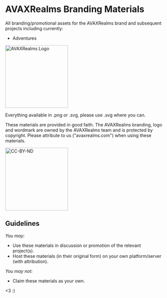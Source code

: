# AVAXRealms Branding Materials
All branding/promotional assets for the AVAXRealms brand and subsequent projects including currently:
- Adventures

<img src="https://user-images.githubusercontent.com/36612221/143334848-d5628cc0-1827-477d-8067-07cb7049e416.png" alt="AVAXRealms Logo" width="200">

Everything available in .png or .svg, please use .svg where you can.

These materials are provided in good faith. The AVAXRealms branding, logo and wordmark are owned by the AVAXRealms team and is protected by copyright.
Please attribute to us ("avaxrealms.com") when using these materials.

<img src="https://user-images.githubusercontent.com/36612221/142978817-23f96ba0-334d-458b-8a2c-3db26c075c4e.png" alt="CC-BY-ND" width="200">

<b><h2>Guidelines</h2></b>

_You may:_
- Use these materials in discussion or promotion of the relevant project(s).
- Host these materials (in their original form) on your own platform/server (with attribution).

_You may not:_
- Claim these materials as your own. 

<3 :)
